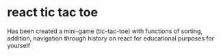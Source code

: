 # react tic tac toe
Has been created a mini-game (tic-tac-toe) with functions of sorting, addition, navigation through history on react for educational purposes for yourself
